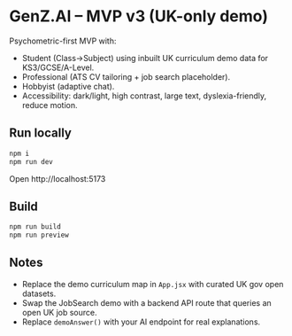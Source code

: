# GenZ.AI – MVP v3 (UK-only demo)

Psychometric-first MVP with:
- Student (Class→Subject) using inbuilt UK curriculum demo data for KS3/GCSE/A-Level.
- Professional (ATS CV tailoring + job search placeholder).
- Hobbyist (adaptive chat).
- Accessibility: dark/light, high contrast, large text, dyslexia-friendly, reduce motion.

## Run locally
```bash
npm i
npm run dev
```
Open http://localhost:5173

## Build
```bash
npm run build
npm run preview
```

## Notes
- Replace the demo curriculum map in `App.jsx` with curated UK gov open datasets.
- Swap the JobSearch demo with a backend API route that queries an open UK job source.
- Replace `demoAnswer()` with your AI endpoint for real explanations.
